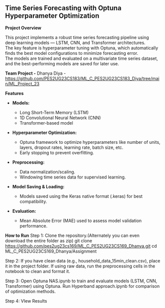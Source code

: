 ## Time Series Forecasting with Optuna Hyperparameter Optimization

**Project Overview**

This project implements a robust time series forecasting pipeline using deep learning models — LSTM, CNN, and Transformer architectures.  
The key feature is hyperparameter tuning with Optuna, which automatically finds the best model configurations to minimize forecasting error.  
The models are trained and evaluated on a multivariate time series dataset, and the best-performing models are saved for later use.

**Team Project -**
Dhanya 
Diya - https://github.com/PES2UG23CS183/ML_C_PES2UG23CS183_Diya/tree/main/ML_Project_23

**Features**

- **Models:**  
  - Long Short-Term Memory (LSTM)  
  - 1D Convolutional Neural Network (CNN)  
  - Transformer-based model

- **Hyperparameter Optimization:**  
  - Optuna framework to optimize hyperparameters like number of units, layers, dropout rates, learning rate, batch size, etc.  
  - Early stopping to prevent overfitting.

- **Preprocessing:**  
  - Data normalization/scaling.  
  - Windowing time series data for supervised learning.

- **Model Saving & Loading:**  
  - Models saved using the Keras native format (.keras) for best compatibility.

- **Evaluation:**  
  - Mean Absolute Error (MAE) used to assess model validation performance.

**How to Run**
Step 1: 
Clone the repository.(Alternately you can even download the entire folder as zip)
git clone https://github.com/pes2ug23cs169/ML_C_PES2UG23CS169_Dhanya.git
cd ML_C_PES2UG23CS169_Dhanya/Assignment

Step 2:
If you have clean data (e.g., household_data_15min_clean.csv), place it in the project folder. 
If using raw data, run the preprocessing cells in the notebook to clean and format it.

Step 3:
Open Optuna NAS.ipynb to train and evaluate models (LSTM, CNN, Transformer) using Optuna. 
Run Hyperband approach.ipynb for comparison of optimization methods.

Step 4: 
VIew Results
